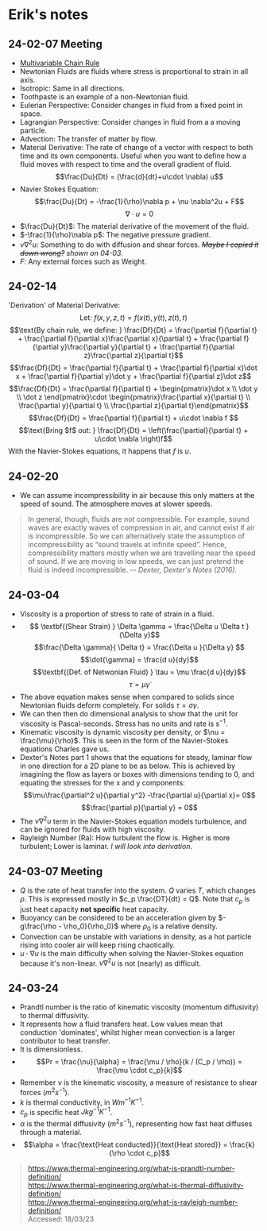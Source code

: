 # Erik's notes

## 24-02-07 Meeting
 - [Multivariable Chain Rule](https://www.khanacademy.org/math/multivariable-calculus/multivariable-derivatives/differentiating-vector-valued-functions/a/multivariable-chain-rule-simple-version)
 - Newtonian Fluids are fluids where stress is proportional to strain in all axis.
 - Isotropic: Same in all directions.
 - Toothpaste is an example of a non-Newtonian fluid.
 - Eulerian Perspective: Consider changes in fluid from a fixed point in space.
 - Lagrangian Perspective: Consider changes in fluid from a a moving particle.
 - Advection: The transfer of matter by flow.
 - Material Derivative: The rate of change of a vector with respect to both time and its own components. Useful when you want to define how a fluid moves with respect to time and the overall gradient of fluid.
 $$\frac{Du}{Dt} = (\frac{d}{dt}+u\cdot \nabla) u$$
 - Navier Stokes Equation:
 $$\frac{Du}{Dt} = -\frac{1}{\rho}\nabla p + \nu \nabla^2u + F$$
 $$\nabla \cdot u = 0$$
 - $\frac{Du}{Dt}$: The material derivative of the movement of the fluid.
 - $-\frac{1}{\rho}\nabla p$: The negative pressure gradient.
 - $v\nabla^2u$: Something to do with diffusion and shear forces. *~~Maybe I copied it down wrong?~~ shown on 04-03.*
 - $F$: Any external forces such as Weight. 

## 24-02-14
 'Derivation' of Material Derivative:
 $$\text{Let: }f(x,y,z,t) = f\left(x(t), y(t),z(t),t \right)$$ 
 $$\text{By chain rule, we define: } \frac{Df}{Dt} = \frac{\partial f}{\partial t} + \frac{\partial f}{\partial x}\frac{\partial x}{\partial t} + \frac{\partial f}{\partial y}\frac{\partial y}{\partial t} + \frac{\partial f}{\partial z}\frac{\partial z}{\partial t}$$
 $$\frac{Df}{Dt} = \frac{\partial f}{\partial t} + \frac{\partial f}{\partial x}\dot x + \frac{\partial f}{\partial y}\dot y + \frac{\partial f}{\partial z}\dot z$$
 $$\frac{Df}{Dt} = \frac{\partial f}{\partial t} + \begin{pmatrix}\dot x \\ \dot y \\ \dot z \end{pmatrix}\cdot \begin{pmatrix}\frac{\partial x}{\partial t} \\ \frac{\partial y}{\partial t} \\ \frac{\partial z}{\partial t}\end{pmatrix}$$
 $$\frac{Df}{Dt} = \frac{\partial f}{\partial t} + u\cdot \nabla f $$
 $$\text{Bring $f$ out: } \frac{Df}{Dt} = \left(\frac{\partial}{\partial t} + u\cdot \nabla \right)f$$
 With the Navier-Stokes equations, it happens that $f$ is $u$.

## 24-02-20
  - We can assume incompressibility in air because this only matters at the speed of sound. The atmosphere moves at slower speeds.
  >In general, though, fluids are not compressible. For example, sound waves are exactly waves of compression in air, and cannot exist if air is incompressible. So we can alternatively state the assumption of incompressibility as “sound travels at infinite speed”. Hence, compressibility matters mostly when we are travelling near the speed of sound. If we are moving in low speeds, we can just pretend the fluid is indeed incompressible.
  > --<cite> Dexter, Dexter's Notes (2016).

## 24-03-04
 - Viscosity is a proportion of stress to rate of strain in a fluid.
 - $$ \textbf{(Shear Strain) } \Delta \gamma = \frac{\Delta u \Delta t }{\Delta y}$$
 $$\frac{\Delta \gamma}{ \Delta t} = \frac{\Delta u }{\Delta y} $$
 $$\dot{\gamma} = \frac{d u}{dy}$$
 $$\textbf{(Def. of Netwonian Fluid) } \tau = \mu \frac{d u}{dy}$$
 $$\tau = \mu\dot\gamma$$
 - The above equation makes sense when compared to solids since Newtonian fluids deform completely. For solids $\tau = \sigma \gamma$.
 - We can then then do dimensional analysis to show that the unit for viscosity is Pascal-seconds. Stress has no units and rate is $\text{s}^{-1}.$
 - Kinematic viscosity is dynamic viscosity per density, or $\nu = \frac{\mu}{\rho}$. This is seen in the form of the Navier-Stokes equations Charles gave us.
 - Dexter's Notes part 1 shows that the equations for steady, laminar flow in one direction for a 2D plane to be as below. This is achieved by imagining the flow as layers or boxes with dimensions tending to 0, and equating the stresses for the x and y components:
 $$\mu\frac{\partial^2 u}{\partial y^2} -\frac{\partial u}{\partial x}= 0$$
 $$\frac{\partial p}{\partial y} = 0$$
 - The $\nu \nabla^2 u$ term in the Navier-Stokes equation models turbulence, and can be ignored for fluids with high viscosity.
 - Rayleigh Number (Ra): How turbulent the flow is. Higher is more turbulent; Lower is laminar. *I will look into derivation*.

## 24-03-07 Meeting
 - $Q$ is the rate of heat transfer into the system. $Q$ varies $T$, which changes $\rho$. This is expressed mostly in $c_p \frac{DT}{dt} = Q$. Note that $c_p$ is just heat capacity **not specific** heat capacity.
 - Buoyancy can be considered to be an acceleration given by $-g\frac{\rho - \rho_0}{\rho_0}$ where $\rho_0$ is a relative density.
 - Convection can be unstable with variations in density, as a hot particle rising into cooler air will keep rising chaotically.
 - $u \cdot \nabla u$ is the main difficulty when solving the Navier-Stokes equation because it's non-linear. $\nu \nabla^2 u$ is not (nearly) as difficult.

## 24-03-24
 - Prandtl number is the ratio of kinematic viscosity (momentum diffusivity) to thermal diffusivity.
 - It represents how a fluid transfers heat. Low values mean that conduction 'dominates', whilst higher mean convection is a larger contributor to heat transfer.
 - It is dimensionless.
 - $$Pr = \frac{\nu}{\alpha} = \frac{\mu / \rho}{k / (C_p / \rho)} = \frac{\mu \cdot c_p}{k}$$
 - Remember $\nu$ is the kinematic viscosity, a measure of resistance to shear forces ($m^2 s^{-1}$).
 - $k$ is thermal conductivity, in $Wm^{-1}K^{-1}$.
 - $c_p$ is specific heat $Jkg^{-1}K^{-1}$.
 - $\alpha$ is the thermal diffusivity ($m^2 s^{-1}$), representing how fast heat diffuses through a material.
 - $$\alpha = \frac{\text{Heat conducted}}{\text{Heat stored}} = \frac{k}{\rho \cdot c_p}$$

 > https://www.thermal-engineering.org/what-is-prandtl-number-definition/  
 > https://www.thermal-engineering.org/what-is-thermal-diffusivity-definition/  
 > https://www.thermal-engineering.org/what-is-rayleigh-number-definition/  
 > Accessed: 18/03/23  